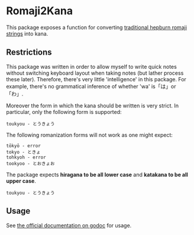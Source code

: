 # Romaji2Kana

This package exposes a function for converting [traditional hepburn romaji strings](https://en.wikipedia.org/wiki/Hepburn_romanization) into kana.

## Restrictions

This package was written in order to allow myself to write quick notes without switching keyboard layout when taking notes (but lather process these later).
Therefore, there's very little 'intelligence' in this package.
For example, there's no grammatical inference of whether 'wa' is「は」or 「わ」.

Moreover the form in which the kana should be written is very strict.
In particular, only the following form is supported:

```
toukyou - とうきょう
```

The following romanization forms will not work as one might expect:

```
tōkyō - error
tokyo - ときょ
tohkyoh - error
tookyoo - とおきょお
```

The package expects **hiragana to be all lower case** and **katakana to be all upper case**.

```
toukyou - とうきょう
```

## Usage

See [the official documentation on godoc](https://godoc.org/github.com/kinbiko/romaji2kana) for usage.

